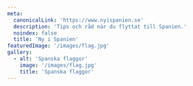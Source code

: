 ```yaml
---
meta:
  canonicalLink: 'https://www.nyispanien.se'
  description: 'Tips och råd när du flyttat till Spanien.'
  noindex: false
  title: 'Ny i Spanien'
featuredImage: '/images/flag.jpg'
gallery:
  - alt: 'Spanska flaggor'
    image: '/images/flag.jpg'
    title: 'Spanska flaggor'
---
```


<!-- Use this to force Gatsby to correctly determine optional images/file schema -->
